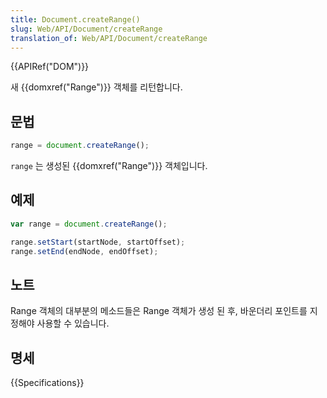 ```yaml
---
title: Document.createRange()
slug: Web/API/Document/createRange
translation_of: Web/API/Document/createRange
---
```


{{APIRef("DOM")}}

새 {{domxref("Range")}} 객체를 리턴합니다.

## 문법

```js
range = document.createRange();
```

`range` 는 생성된 {{domxref("Range")}} 객체입니다.

## 예제

```js
var range = document.createRange();

range.setStart(startNode, startOffset);
range.setEnd(endNode, endOffset);
```

## 노트

Range 객체의 대부분의 메소드들은 Range 객체가 생성 된 후, 바운더리 포인트를 지정해야 사용할 수 있습니다.

## 명세

{{Specifications}}
